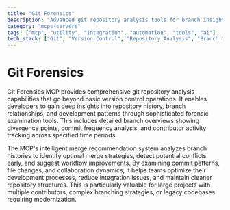 ```yaml
---
title: "Git Forensics"
description: "Advanced git repository analysis tools for branch insights, historical examination, and intelligent merge recommendations to optimize development workflows."
category: "mcps-servers"
tags: ["mcp", "utility", "integration", "automation", "tools", "ai"]
tech_stack: ["Git", "Version Control", "Repository Analysis", "Branch Management", "Development Workflows"]
---
```


# Git Forensics

Git Forensics MCP provides comprehensive git repository analysis capabilities that go beyond basic version control operations. It enables developers to gain deep insights into repository history, branch relationships, and development patterns through sophisticated forensic examination tools. This includes detailed branch overviews showing divergence points, commit frequency analysis, and contributor activity tracking across specified time periods.

The MCP's intelligent merge recommendation system analyzes branch histories to identify optimal merge strategies, detect potential conflicts early, and suggest workflow improvements. By examining commit patterns, file changes, and collaboration dynamics, it helps teams optimize their development processes, reduce integration issues, and maintain cleaner repository structures. This is particularly valuable for large projects with multiple contributors, complex branching strategies, or legacy codebases requiring modernization.
